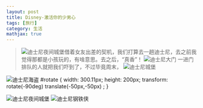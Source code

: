 ```yaml
---
layout: post
title: Disney-激活你的少男心
tags: [旅行]
category: 生活
mathjax: true
---
```

>![迪士尼夜间城堡](https://blog-img-1257227635.cos.ap-beijing.myqcloud.com/DSC01339.JPG)借着女友出差的契机，我们打算去一趟迪士尼，去之前我觉得那都是小孩玩的，有啥意思。去之后，“真香”！
![迪士尼大门](https://blog-img-1257227635.cos.ap-beijing.myqcloud.com/DSC01245.JPG )
一进门排队的人就把我们吓到了，不过毕竟周末，
![迪士尼城堡](https://blog-img-1257227635.cos.ap-beijing.myqcloud.com/DSC01247.JPG)

![迪士尼海盗](https://blog-img-1257227635.cos.ap-beijing.myqcloud.com/DSC01250.JPG)
#rotate {
    width: 300.11px;
    height: 200px;
    transform: rotate(-90deg) translate(-50px,-50px) ;
}

![迪士尼夜间城堡](https://blog-img-1257227635.cos.ap-beijing.myqcloud.com/DSC01339.JPG)
![迪士尼钢铁侠](https://blog-img-1257227635.cos.ap-beijing.myqcloud.com/DSC01371.JPG)
